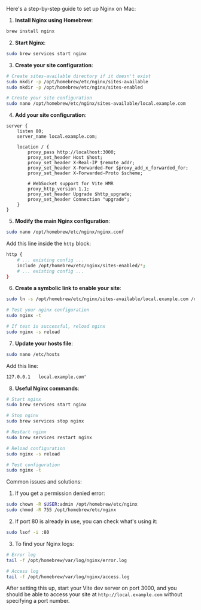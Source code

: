 Here's a step-by-step guide to set up Nginx on Mac:


1. **Install Nginx using Homebrew**:
```bash
brew install nginx
```

2. **Start Nginx**:
```bash
sudo brew services start nginx
```

3. **Create your site configuration**:
```bash
# Create sites-available directory if it doesn't exist
sudo mkdir -p /opt/homebrew/etc/nginx/sites-available
sudo mkdir -p /opt/homebrew/etc/nginx/sites-enabled

# Create your site configuration
sudo nano /opt/homebrew/etc/nginx/sites-available/local.example.com
```

4. **Add your site configuration**:
```nginx:/opt/homebrew/etc/nginx/sites-available/local.example.com
server {
    listen 80;
    server_name local.example.com;

    location / {
        proxy_pass http://localhost:3000;
        proxy_set_header Host $host;
        proxy_set_header X-Real-IP $remote_addr;
        proxy_set_header X-Forwarded-For $proxy_add_x_forwarded_for;
        proxy_set_header X-Forwarded-Proto $scheme;
        
        # WebSocket support for Vite HMR
        proxy_http_version 1.1;
        proxy_set_header Upgrade $http_upgrade;
        proxy_set_header Connection "upgrade";
    }
}
```

5. **Modify the main Nginx configuration**:
```bash
sudo nano /opt/homebrew/etc/nginx/nginx.conf
```

Add this line inside the `http` block:

```bash
http {
    # ... existing config ...
    include /opt/homebrew/etc/nginx/sites-enabled/*;
    # ... existing config ...
}
```

6. **Create a symbolic link to enable your site**:
```bash
sudo ln -s /opt/homebrew/etc/nginx/sites-available/local.example.com /opt/homebrew/etc/nginx/sites-enabled/

# Test your nginx configuration
sudo nginx -t

# If test is successful, reload nginx
sudo nginx -s reload
```

7. **Update your hosts file**:
```bash
sudo nano /etc/hosts
```

Add this line:

```bash
127.0.0.1   local.example.com"
```

8. **Useful Nginx commands**:
```bash
# Start nginx
sudo brew services start nginx

# Stop nginx
sudo brew services stop nginx

# Restart nginx
sudo brew services restart nginx

# Reload configuration
sudo nginx -s reload

# Test configuration
sudo nginx -t
```

Common issues and solutions:

1. If you get a permission denied error:
```bash
sudo chown -R $USER:admin /opt/homebrew/etc/nginx
sudo chmod -R 755 /opt/homebrew/etc/nginx
```

2. If port 80 is already in use, you can check what's using it:
```bash
sudo lsof -i :80
```

3. To find your Nginx logs:
```bash
# Error log
tail -f /opt/homebrew/var/log/nginx/error.log

# Access log
tail -f /opt/homebrew/var/log/nginx/access.log
```

After setting this up, start your Vite dev server on port 3000, and you should be able to access your site at `http://local.example.com` without specifying a port number.
